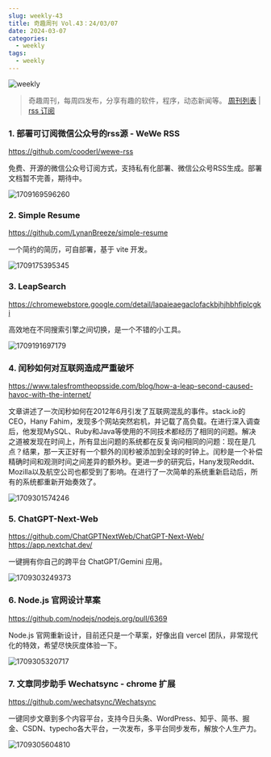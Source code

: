 ```yaml
---
slug: weekly-43
title: 奇趣周刊 Vol.43：24/03/07
date: 2024-03-07
categories:
  - weekly
tags:
  - weekly
---
```


![weekly](https://imgurl.zishu.me/weekly.webp)

> 奇趣周刊，每周四发布，分享有趣的软件，程序，动态新闻等。 [周刊列表](/categories/weekly/) | [rss 订阅](/categories/weekly/index.xml)

### 1. 部署可订阅微信公众号的rss源 - WeWe RSS

https://github.com/cooderl/wewe-rss

免费、开源的微信公众号订阅方式，支持私有化部署、微信公众号RSS生成。部署文档暂不完善，期待中。

![1709169596260](https://imgurl.zishu.me/2024/02/1709169596260.webp)

### 2. Simple Resume

https://github.com/LynanBreeze/simple-resume

一个简约的简历，可自部署，基于 vite 开发。

![1709175395345](https://imgurl.zishu.me/2024/02/1709175395345.webp)

### 3. LeapSearch

https://chromewebstore.google.com/detail/lapaieaegaclofackbjhjhbhfiplcgki

高效地在不同搜索引擎之间切换，是一个不错的小工具。

![1709191697179](https://imgurl.zishu.me/2024/02/1709191697179.webp)

### 4. 闰秒如何对互联网造成严重破坏

https://www.talesfromtheopsside.com/blog/how-a-leap-second-caused-havoc-with-the-internet/

文章讲述了一次闰秒如何在2012年6月引发了互联网混乱的事件。stack.io的CEO，Hany Fahim，发现多个网站突然宕机，并记载了高负载。在进行深入调查后，他发现MySQL、Ruby和Java等使用的不同技术都经历了相同的问题。解决之道被发现在时间上，所有显出问题的系统都在反复询问相同的问题：现在是几点？结果，那一天正好有一个额外的闰秒被添加到全球的时钟上。闰秒是一个补偿精确时间和观测时间之间差异的额外秒。更进一步的研究后，Hany发现Reddit、Mozilla以及航空公司也都受到了影响。在进行了一次简单的系统重新启动后，所有的系统都重新开始奏效了。

![1709301574246](https://imgurl.zishu.me/2024/03/1709301574246.webp)

### 5. ChatGPT-Next-Web

https://github.com/ChatGPTNextWeb/ChatGPT-Next-Web/  
https://app.nextchat.dev/  

一键拥有你自己的跨平台 ChatGPT/Gemini 应用。

![1709303249373](https://imgurl.zishu.me/2024/03/1709303249373.webp)

### 6. Node.js 官网设计草案

https://github.com/nodejs/nodejs.org/pull/6369

Node.js 官网重新设计，目前还只是一个草案，好像出自 vercel 团队，非常现代化的特效，希望尽快灰度体验一下。

![1709305320717](https://imgurl.zishu.me/2024/03/1709305320717.webp)

### 7. 文章同步助手 Wechatsync - chrome 扩展

https://github.com/wechatsync/Wechatsync

一键同步文章到多个内容平台，支持今日头条、WordPress、知乎、简书、掘金、CSDN、typecho各大平台，一次发布，多平台同步发布，解放个人生产力。

![1709305604810](https://imgurl.zishu.me/2024/03/1709305604810.webp)
